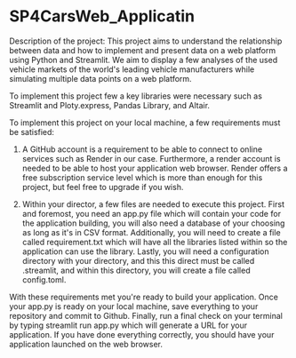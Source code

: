 # SP4CarsWeb_Applicatin
Description of the project:
This project aims to understand the relationship between data and how to implement and present data on a web platform using Python and Streamlit. We aim to display a few analyses of the used vehicle markets of the world's leading vehicle manufacturers while simulating multiple data points on a web platform. 

To implement this project few a key libraries were necessary such as Streamlit and Ploty.express, Pandas Library, and Altair. 

To implement this project on your local machine, a few requirements must be satisfied:

1. A GitHub account is a requirement to be able to connect to online services such as Render in our case. Furthermore, a render account is needed to be able to host your application web browser. Render offers a free subscription service level which is more than enough for this project, but feel free to upgrade if you wish. 

2. Within your director, a few files are needed to execute this project. First and foremost, you need an app.py file which will contain your code for the application building, you will also need a database of your choosing as long as it's in CSV format. Additionally, you will need to create a file called requirement.txt which will have all the libraries listed within so the application can use the library. Lastly, you will need a configuration directory with your directory, and this this direct must be called .streamlit, and within this directory, you will create a file called config.toml.

With these requirements met you're ready to build your application. Once your app.py is ready on your local machine, save everything to your repository and commit to Github. Finally, run a final check on your terminal by typing streamlit run app.py which will generate a URL for your application. If you have done everything correctly, you should have your application launched on the web browser. 